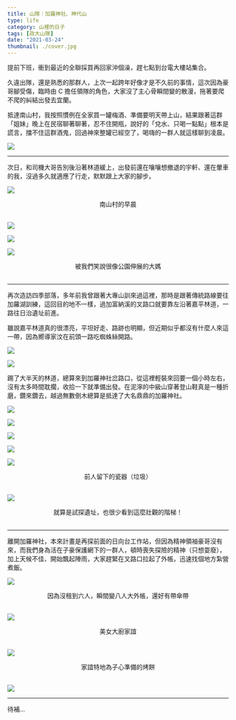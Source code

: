 ```yaml
---
title: 山隊｜加羅神社、神代山
type: life
category: 山裡的日子
tags: [政大山隊]
date: "2021-03-24"
thumbnail: ./cover.jpg
---
```


提前下班，衝到最近的全聯採買再回家沖個澡，趕七點到台電大樓站集合。

久違出隊，還是熟悉的那群人，上次一起跨年好像才是不久前的事情，這次因為豪哥腳受傷，臨時由 C 擔任領隊的角色，大家沒了主心骨瞬間變的散漫，拖著要爬不爬的糾結出發去宜蘭。

抵達南山村，我按照慣例在全家買一罐梅酒、準備要明天帶上山，結果跟著這群「姐妹」晚上在民宿聊著聊著，忍不住開瓶，說好的「兌水、只喝一點點」根本是謊言，擋不住這群酒鬼，回過神來整罐已經空了，喝嗨的一群人就這樣聊到凌晨。

![](https://i.imgur.com/CDRBiBo.jpg)

---

次日，和司機大哥告別後沿著林道緩上，出發前還在嚷嚷想撤退的宇軒、還在暈車的我，沒過多久就適應了行走，默默跟上大家的腳步。

![](https://i.imgur.com/Dsu5AeJ.jpg)
<center>南山村的早晨</center>
</br>

![](https://i.imgur.com/7Qs7n7X.jpg)

![](https://i.imgur.com/Lm1IVWs.jpg)

![](https://i.imgur.com/6QODSGE.jpg)
<center>被我們笑說很像公園伸展的大媽</center>
</br>

---

再次造訪四季部落，多年前我曾跟著大專山訓來過這裡，那時是跟著傳統路線要往加羅湖訓練，這回目的地不一樣，過加富納溪的叉路口就要靠左沿著嘉平林道，一路往日治遺址前進。

雖說嘉平林道真的很漂亮，平坦好走、路跡也明顯，但近期似乎都沒有什麼人來這一帶，因為嚮導家汶在前頭一路吃蜘蛛絲開路。

![](https://i.imgur.com/iNv2gpY.jpg)

![](https://i.imgur.com/EXJy4vi.jpg)

踢了大半天的林道，總算來到加羅神社岔路口，從這裡輕裝來回要一個小時左右，沒有太多時間耽擱，收拾一下就準備出發。在泥濘的中級山穿著登山鞋真是一種折磨，鑽來鑽去，越過無數倒木總算是抵達了大名鼎鼎的加羅神社。

![](https://i.imgur.com/LCkSaUw.jpg)

![](https://i.imgur.com/Ydrngsw.jpg)

![](https://i.imgur.com/Y1Rjoc4.jpg)

![](https://i.imgur.com/fe4fOqQ.jpg)

![](https://i.imgur.com/TBhOQwW.jpg)
<center>前人留下的瓷器（垃圾）</center>
</br>

![](https://i.imgur.com/oDQy13i.jpg)
<center>就算是試探遺址，也很少看到這麼壯觀的階梯！</center>
</br>

---

離開加羅神社，本來計畫是再探前面的日向台工作站，但因為精神領袖豪哥沒有來，而我們身為活在子豪保護網下的一群人，頓時喪失探險的精神（只想耍廢），加上天候不佳、開始飄起陣雨，大家趕緊在叉路口拉起了外帳，迅速找個地方紮營煮飯。

![](https://i.imgur.com/dLcBA5o.jpg)
<center>因為沒租到六人，瞬間變八人大外帳，還好有帶傘帶</center>
</br>

![](https://i.imgur.com/TEReLVV.jpg)
<center>美女大廚家誼</center>
</br>

![](https://i.imgur.com/W4yqLAy.jpg)
<center>家誼特地為子心準備的烤餅</center>
</br>

![](https://i.imgur.com/DYt1RRe.jpg)

---

待補...
